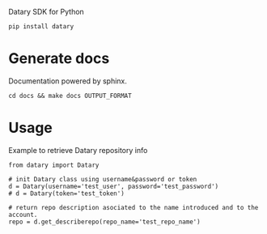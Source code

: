 Datary SDK for Python

```
pip install datary
```

# Generate docs
Documentation powered by sphinx.
```
cd docs && make docs OUTPUT_FORMAT
```

# Usage

Example to retrieve Datary repository info
```
from datary import Datary

# init Datary class using username&password or token
d = Datary(username='test_user', password='test_password')
# d = Datary(token='test_token')

# return repo description asociated to the name introduced and to the account.
repo = d.get_describerepo(repo_name='test_repo_name')

```